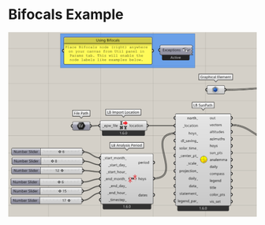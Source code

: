 # Bifocals Example

![Examples of Bifocals activated on a Grasshopper script](/img/bifocals_example.PNG)
